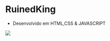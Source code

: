 # RuinedKing


+ Desenvolvido em HTML,CSS & JAVASCRIPT 


<img src="https://images-wixmp-ed30a86b8c4ca887773594c2.wixmp.com/f/66619898-ac68-4c2a-a671-b65f5fb16a75/derh2wq-dfff161a-cf67-4723-b985-bbd049f11d63.gif?token=eyJ0eXAiOiJKV1QiLCJhbGciOiJIUzI1NiJ9.eyJzdWIiOiJ1cm46YXBwOjdlMGQxODg5ODIyNjQzNzNhNWYwZDQxNWVhMGQyNmUwIiwiaXNzIjoidXJuOmFwcDo3ZTBkMTg4OTgyMjY0MzczYTVmMGQ0MTVlYTBkMjZlMCIsIm9iaiI6W1t7InBhdGgiOiJcL2ZcLzY2NjE5ODk4LWFjNjgtNGMyYS1hNjcxLWI2NWY1ZmIxNmE3NVwvZGVyaDJ3cS1kZmZmMTYxYS1jZjY3LTQ3MjMtYjk4NS1iYmQwNDlmMTFkNjMuZ2lmIn1dXSwiYXVkIjpbInVybjpzZXJ2aWNlOmZpbGUuZG93bmxvYWQiXX0.TVuDnkpUgJh06NTNOUWso23xTgGkXXtJw4aJ-mD6o00">
